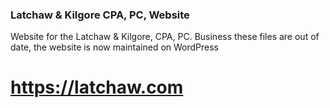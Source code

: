 ### Latchaw & Kilgore CPA, PC, Website
Website for the Latchaw &amp; Kilgore, CPA, PC. Business
these files are out of date, the website is now maintained on WordPress
# https://latchaw.com
